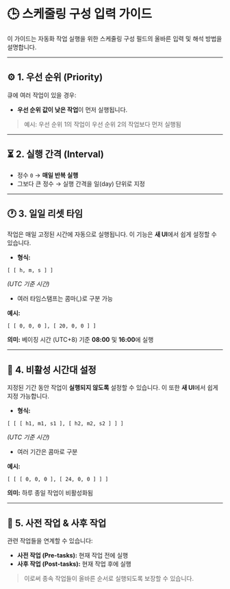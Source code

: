 
# 🕒 스케줄링 구성 입력 가이드

이 가이드는 자동화 작업 실행을 위한 스케줄링 구성 필드의
올바른 입력 및 해석 방법을 설명합니다.

---

## ⚙️ 1. 우선 순위 (Priority)

큐에 여러 작업이 있을 경우:

* **우선 순위 값이 낮은 작업**이 먼저 실행됩니다.

> 예시:
> 우선 순위 1의 작업이 우선 순위 2의 작업보다 먼저 실행됨

---

## ⏳ 2. 실행 간격 (Interval)

* 정수 `0` → **매일 반복 실행**
* 그보다 큰 정수 → 실행 간격을 일(day) 단위로 지정

---

## 🕐 3. 일일 리셋 타임

작업은 매일 고정된 시간에 자동으로 실행됩니다.
이 기능은 **새 UI**에서 쉽게 설정할 수 있습니다.

* **형식:**

```
[ [ h, m, s ] ]
```

*(UTC 기준 시간)*

* 여러 타임스탬프는 콤마(,)로 구분 가능

**예시:**

```
[ [ 0, 0, 0 ], [ 20, 0, 0 ] ]
```

**의미:**
베이징 시간 (UTC+8) 기준 **08:00** 및 **16:00**에 실행

---

## 🚫 4. 비활성 시간대 설정

지정된 기간 동안 작업이 **실행되지 않도록** 설정할 수 있습니다.
이 또한 **새 UI**에서 쉽게 지정 가능합니다.

* **형식:**

```
[ [ [ h1, m1, s1 ], [ h2, m2, s2 ] ] ]
```

*(UTC 기준 시간)*

* 여러 기간은 콤마로 구분

**예시:**

```
[ [ [ 0, 0, 0 ], [ 24, 0, 0 ] ] ]
```

**의미:**
하루 종일 작업이 비활성화됨

---

## 🔁 5. 사전 작업 & 사후 작업

관련 작업들을 연계할 수 있습니다:

* **사전 작업 (Pre-tasks):** 현재 작업 전에 실행
* **사후 작업 (Post-tasks):** 현재 작업 후에 실행

> 이로써 종속 작업들이 올바른 순서로 실행되도록 보장할 수 있습니다.
